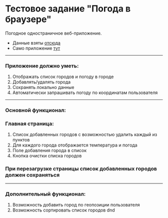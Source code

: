 # Тестовое задание "Погода в браузере"

Погодное одностраничное веб-приложение.
* Данные взяты [отсюда](http://openweathermap.org/)
* Само приложение [тут](https://weatherapp-h-d.herokuapp.com/index.html)

---

### Приложение должно уметь:

 1. Отображать список городов и погоду в городе
 2. Добавлять/удалять города
 3. Сохранять локально данные 
 4. Автоматически запрашивать погоду по координатам пользователя

---

### Основной функционал:

### Главная страница:

1. Список добавленных городов с возможностью удалить каждый из пунктов
2. Для каждого города отображается температура и погода
3. Поле добавления города в список
4. Кнопка очистки списка городов

### При перезагрузке страницы список добавленных городов должен сохраняться

---

### Дополнительный функционал:

1. Возможность добавить город по геопозиции пользователя
2. Возможность сортировать список городов dnd

